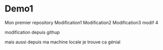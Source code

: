 # Demo1
Mon premier repository
Modification1
Modification2
Modification3
modif 4

modification depuis githup

mais aussi depuis ma machine locale
je trouve ca génial
